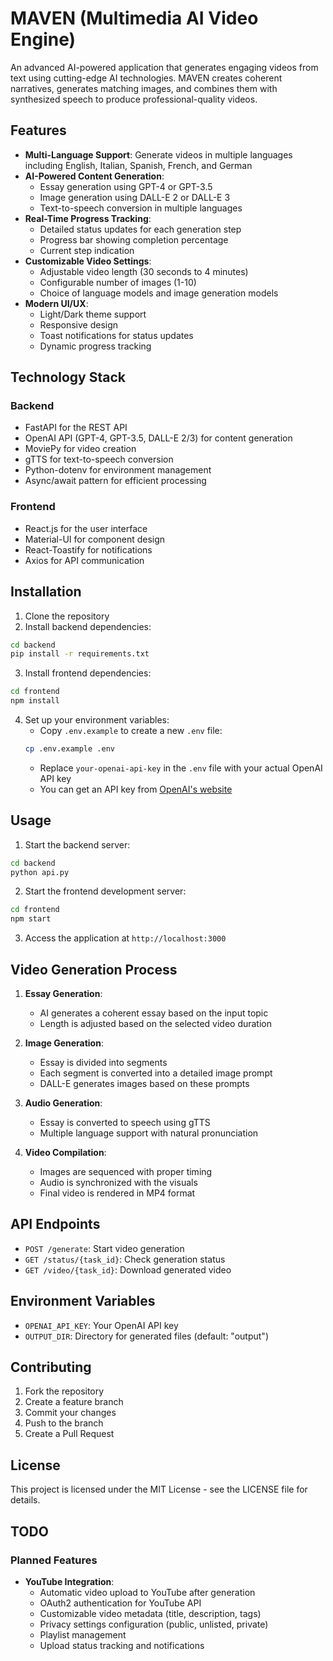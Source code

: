 # MAVEN (Multimedia AI Video Engine)

An advanced AI-powered application that generates engaging videos from text using cutting-edge AI technologies. MAVEN creates coherent narratives, generates matching images, and combines them with synthesized speech to produce professional-quality videos.

## Features

- **Multi-Language Support**: Generate videos in multiple languages including English, Italian, Spanish, French, and German
- **AI-Powered Content Generation**:
  - Essay generation using GPT-4 or GPT-3.5
  - Image generation using DALL-E 2 or DALL-E 3
  - Text-to-speech conversion in multiple languages
- **Real-Time Progress Tracking**:
  - Detailed status updates for each generation step
  - Progress bar showing completion percentage
  - Current step indication
- **Customizable Video Settings**:
  - Adjustable video length (30 seconds to 4 minutes)
  - Configurable number of images (1-10)
  - Choice of language models and image generation models
- **Modern UI/UX**:
  - Light/Dark theme support
  - Responsive design
  - Toast notifications for status updates
  - Dynamic progress tracking

## Technology Stack

### Backend
- FastAPI for the REST API
- OpenAI API (GPT-4, GPT-3.5, DALL-E 2/3) for content generation
- MoviePy for video creation
- gTTS for text-to-speech conversion
- Python-dotenv for environment management
- Async/await pattern for efficient processing

### Frontend
- React.js for the user interface
- Material-UI for component design
- React-Toastify for notifications
- Axios for API communication

## Installation

1. Clone the repository
2. Install backend dependencies:
```bash
cd backend
pip install -r requirements.txt
```

3. Install frontend dependencies:
```bash
cd frontend
npm install
```

4. Set up your environment variables:
   - Copy `.env.example` to create a new `.env` file:
   ```bash
   cp .env.example .env
   ```
   - Replace `your-openai-api-key` in the `.env` file with your actual OpenAI API key
   - You can get an API key from [OpenAI's website](https://platform.openai.com/api-keys)

## Usage

1. Start the backend server:
```bash
cd backend
python api.py
```

2. Start the frontend development server:
```bash
cd frontend
npm start
```

3. Access the application at `http://localhost:3000`

## Video Generation Process

1. **Essay Generation**:
   - AI generates a coherent essay based on the input topic
   - Length is adjusted based on the selected video duration

2. **Image Generation**:
   - Essay is divided into segments
   - Each segment is converted into a detailed image prompt
   - DALL-E generates images based on these prompts

3. **Audio Generation**:
   - Essay is converted to speech using gTTS
   - Multiple language support with natural pronunciation

4. **Video Compilation**:
   - Images are sequenced with proper timing
   - Audio is synchronized with the visuals
   - Final video is rendered in MP4 format

## API Endpoints

- `POST /generate`: Start video generation
- `GET /status/{task_id}`: Check generation status
- `GET /video/{task_id}`: Download generated video

## Environment Variables

- `OPENAI_API_KEY`: Your OpenAI API key
- `OUTPUT_DIR`: Directory for generated files (default: "output")

## Contributing

1. Fork the repository
2. Create a feature branch
3. Commit your changes
4. Push to the branch
5. Create a Pull Request

## License

This project is licensed under the MIT License - see the LICENSE file for details.

## TODO

### Planned Features
- **YouTube Integration**:
  - Automatic video upload to YouTube after generation
  - OAuth2 authentication for YouTube API
  - Customizable video metadata (title, description, tags)
  - Privacy settings configuration (public, unlisted, private)
  - Playlist management
  - Upload status tracking and notifications
